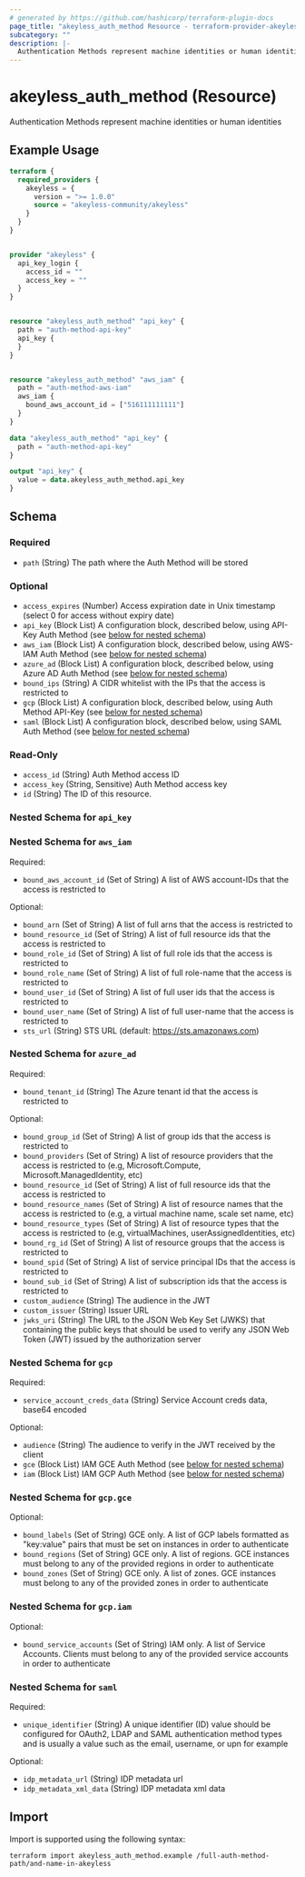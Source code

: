 ```yaml
---
# generated by https://github.com/hashicorp/terraform-plugin-docs
page_title: "akeyless_auth_method Resource - terraform-provider-akeyless"
subcategory: ""
description: |-
  Authentication Methods represent machine identities or human identities
---
```


# akeyless_auth_method (Resource)

Authentication Methods represent machine identities or human identities

## Example Usage

```terraform
terraform {
  required_providers {
    akeyless = {
      version = ">= 1.0.0"
      source = "akeyless-community/akeyless"
    }
  }
}


provider "akeyless" {
  api_key_login {
    access_id = ""
    access_key = ""
  }
}


resource "akeyless_auth_method" "api_key" {
  path = "auth-method-api-key"
  api_key {
  }
}


resource "akeyless_auth_method" "aws_iam" {
  path = "auth-method-aws-iam"
  aws_iam {
    bound_aws_account_id = ["516111111111"]
  }
}

data "akeyless_auth_method" "api_key" {
  path = "auth-method-api-key"
}

output "api_key" {
  value = data.akeyless_auth_method.api_key
}
```

<!-- schema generated by tfplugindocs -->
## Schema

### Required

- `path` (String) The path where the Auth Method will be stored

### Optional

- `access_expires` (Number) Access expiration date in Unix timestamp (select 0 for access without expiry date)
- `api_key` (Block List) A configuration block, described below, using API-Key Auth Method (see [below for nested schema](#nestedblock--api_key))
- `aws_iam` (Block List) A configuration block, described below, using AWS-IAM Auth Method (see [below for nested schema](#nestedblock--aws_iam))
- `azure_ad` (Block List) A configuration block, described below, using Azure AD Auth Method (see [below for nested schema](#nestedblock--azure_ad))
- `bound_ips` (String) A CIDR whitelist with the IPs that the access is restricted to
- `gcp` (Block List) A configuration block, described below, using Auth Method API-Key (see [below for nested schema](#nestedblock--gcp))
- `saml` (Block List) A configuration block, described below, using SAML Auth Method (see [below for nested schema](#nestedblock--saml))

### Read-Only

- `access_id` (String) Auth Method access ID
- `access_key` (String, Sensitive) Auth Method access key
- `id` (String) The ID of this resource.

<a id="nestedblock--api_key"></a>
### Nested Schema for `api_key`


<a id="nestedblock--aws_iam"></a>
### Nested Schema for `aws_iam`

Required:

- `bound_aws_account_id` (Set of String) A list of AWS account-IDs that the access is restricted to

Optional:

- `bound_arn` (Set of String) A list of full arns that the access is restricted to
- `bound_resource_id` (Set of String) A list of full resource ids that the access is restricted to
- `bound_role_id` (Set of String) A list of full role ids that the access is restricted to
- `bound_role_name` (Set of String) A list of full role-name that the access is restricted to
- `bound_user_id` (Set of String) A list of full user ids that the access is restricted to
- `bound_user_name` (Set of String) A list of full user-name that the access is restricted to
- `sts_url` (String) STS URL (default: https://sts.amazonaws.com)


<a id="nestedblock--azure_ad"></a>
### Nested Schema for `azure_ad`

Required:

- `bound_tenant_id` (String) The Azure tenant id that the access is restricted to

Optional:

- `bound_group_id` (Set of String) A list of group ids that the access is restricted to
- `bound_providers` (Set of String) A list of resource providers that the access is restricted to (e.g, Microsoft.Compute, Microsoft.ManagedIdentity, etc)
- `bound_resource_id` (Set of String) A list of full resource ids that the access is restricted to
- `bound_resource_names` (Set of String) A list of resource names that the access is restricted to (e.g, a virtual machine name, scale set name, etc)
- `bound_resource_types` (Set of String) A list of resource types that the access is restricted to (e.g, virtualMachines, userAssignedIdentities, etc)
- `bound_rg_id` (Set of String) A list of resource groups that the access is restricted to
- `bound_spid` (Set of String) A list of service principal IDs that the access is restricted to
- `bound_sub_id` (Set of String) A list of subscription ids that the access is restricted to
- `custom_audience` (String) The audience in the JWT
- `custom_issuer` (String) Issuer URL
- `jwks_uri` (String) The URL to the JSON Web Key Set (JWKS) that containing the public keys that should be used to verify any JSON Web Token (JWT) issued by the authorization server


<a id="nestedblock--gcp"></a>
### Nested Schema for `gcp`

Required:

- `service_account_creds_data` (String) Service Account creds data, base64 encoded

Optional:

- `audience` (String) The audience to verify in the JWT received by the client
- `gce` (Block List) IAM GCE Auth Method (see [below for nested schema](#nestedblock--gcp--gce))
- `iam` (Block List) IAM GCP Auth Method (see [below for nested schema](#nestedblock--gcp--iam))

<a id="nestedblock--gcp--gce"></a>
### Nested Schema for `gcp.gce`

Optional:

- `bound_labels` (Set of String) GCE only. A list of GCP labels formatted as "key:value" pairs that must be set on instances in order to authenticate
- `bound_regions` (Set of String) GCE only. A list of regions. GCE instances must belong to any of the provided regions in order to authenticate
- `bound_zones` (Set of String) GCE only. A list of zones. GCE instances must belong to any of the provided zones in order to authenticate


<a id="nestedblock--gcp--iam"></a>
### Nested Schema for `gcp.iam`

Optional:

- `bound_service_accounts` (Set of String) IAM only. A list of Service Accounts. Clients must belong to any of the provided service accounts in order to authenticate



<a id="nestedblock--saml"></a>
### Nested Schema for `saml`

Required:

- `unique_identifier` (String) A unique identifier (ID) value should be configured for OAuth2, LDAP and SAML authentication method types and is usually a value such as the email, username, or upn for example

Optional:

- `idp_metadata_url` (String) IDP metadata url
- `idp_metadata_xml_data` (String) IDP metadata xml data

## Import

Import is supported using the following syntax:

```shell
terraform import akeyless_auth_method.example /full-auth-method-path/and-name-in-akeyless
```
